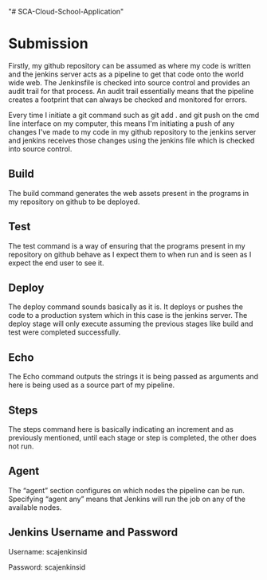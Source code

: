 "# SCA-Cloud-School-Application" 
# Submission #

Firstly, my github repository can be assumed as where my code is written and the jenkins server acts as a pipeline to get that code onto the world wide web. The Jenkinsfile is checked into source control and provides an audit trail for that process. An audit trail essentially means that the pipeline creates a footprint that can always be checked and monitored for errors.
<p> Every time I initiate a git command  such as git add . and git push on the cmd line interface on my computer, this means I'm initiating a push of any changes I've made to my code in my github repository to the jenkins server and jenkins receives those changes using the jenkins file which is checked into source control.</p>

## Build ##
<p>The build command generates the web assets present in the programs in my repository on github to be deployed.</p>

## Test ##
<p>The test command is a way of ensuring that the programs present in my repository on github behave as I expect them to when run and is seen as I expect the end user to see it. </p>

## Deploy ##
The deploy command sounds basically as it is. It deploys or pushes the code to a production system which in this case is the jenkins server. The deploy stage will only execute assuming the previous stages like build and test were completed successfully.

## Echo ##
The Echo command outputs the strings it is being passed as arguments and here is being used as a source part of my pipeline.

## Steps ##
The steps command here is basically indicating an increment and as previously mentioned, until each stage or step is completed, the other does not run.

## Agent ##
The “agent” section configures on which nodes the pipeline can be run. Specifying “agent any” means that Jenkins will run the job on any of the available nodes.

## Jenkins Username and Password ##
<p>Username: scajenkinsid</p>
<p>Password: scajenkinsid</p>